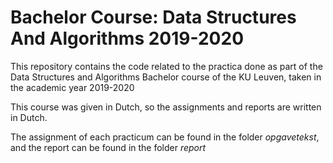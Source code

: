 # Bachelor Course: Data Structures And Algorithms 2019-2020
This repository contains the code related to the practica done as part of the Data Structures and Algorithms Bachelor course of the KU Leuven, taken in the academic year 2019-2020

This course was given in Dutch, so the assignments and reports are written in Dutch.

The assignment of each practicum can be found in the folder *opgavetekst*, and the report can be found in the folder *report*

